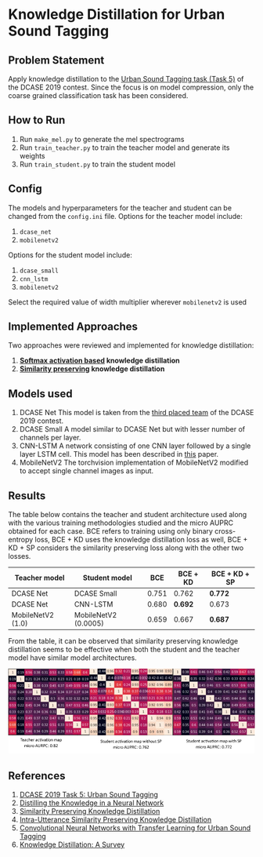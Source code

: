 # Knowledge Distillation for Urban Sound Tagging

## Problem Statement
Apply knowledge distillation to the [Urban Sound Tagging task (Task 5)](http://dcase.community/challenge2019/task-urban-sound-tagging) of the DCASE 2019 contest. Since the focus is on model compression, only the coarse grained classification task has been considered. 

## How to Run
1. Run `make_mel.py` to generate the mel spectrograms
2. Run `train_teacher.py` to train the teacher model and generate its weights
3. Run `train_student.py` to train the student model

## Config
The models and hyperparameters for the teacher and student can be changed from the `config.ini` file.
Options for the teacher model include: <br>
1. `dcase_net`
2. `mobilenetv2` 

Options for the student model include: <br>
1. `dcase_small`
2. `cnn_lstm`
3. `mobilenetv2`

Select the required value of width multiplier wherever `mobilenetv2` is used

## Implemented Approaches
Two approaches were reviewed and implemented for knowledge distillation:
1. <b>[Softmax activation based](https://arxiv.org/abs/1503.02531)  knowledge distillation</b>
2. <b>[Similarity preserving](https://openaccess.thecvf.com/content_ICCV_2019/papers/Tung_Similarity-Preserving_Knowledge_Distillation_ICCV_2019_paper.pdf) knowledge distillation </b> 

## Models used
1. DCASE Net
This model is taken from the [third placed team](http://dcase.community/documents/challenge2019/technical_reports/DCASE2019_Kim_107.pdf) of the DCASE 2019 contest.
2. DCASE Small
A model similar to DCASE Net but with lesser number of channels per layer.
3. CNN-LSTM
A network consisting of one CNN layer followed by a single layer LSTM cell. This model has been described in [this](https://indico2.conference4me.psnc.pl/event/35/contributions/2907/) paper.
4. MobileNetV2
The torchvision implementation of MobileNetV2 modified to accept single channel images as input.

## Results
The table below contains the teacher and student architecture used along with the various training methodologies studied and the micro AUPRC obtained for each case. BCE refers to training using only binary cross-entropy loss, BCE + KD uses the knowledge distillation loss as well, BCE + KD + SP considers the similarity preserving loss along with the other two losses.

| Teacher model | Student model | BCE | BCE + KD | BCE + KD + SP |
|---|---|---|---|---|
| DCASE Net | DCASE Small | 0.751 | 0.762 | <b>0.772</b> |
| DCASE Net | CNN-LSTM | 0.680 | <b>0.692</b> | 0.673 |
| MobileNetV2 (1.0) | MobileNetV2 (0.0005) |0.659 | 0.667 |<b>0.687</b>|

From the table, it can be observed that similarity preserving knowledge distillation seems to be effective when both the student and the teacher model have similar model architectures.

<p align="center">
	<img src='https://github.com/hardhat5/knowledge-distillation-ust/blob/master/images/activation_map.jpg'/>
</p>

## References
1. [DCASE 2019 Task 5: Urban Sound Tagging](http://dcase.community/challenge2019/task-urban-sound-tagging)
2. [Distilling the Knowledge in a Neural Network](https://arxiv.org/abs/1503.02531)
3. [Similarity Preserving Knowledge Distillation](https://openaccess.thecvf.com/content_ICCV_2019/papers/Tung_Similarity-Preserving_Knowledge_Distillation_ICCV_2019_paper.pdf)
4. [Intra-Utterance Similarity Preserving Knowledge Distillation](https://indico2.conference4me.psnc.pl/event/35/contributions/2907/)
5. [Convolutional Neural Networks with Transfer Learning for Urban Sound Tagging](http://dcase.community/documents/challenge2019/technical_reports/DCASE2019_Kim_107.pdf)
6. [Knowledge Distillation: A Survey](https://arxiv.org/abs/2006.05525)

